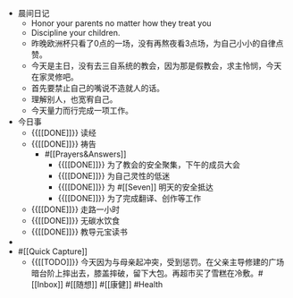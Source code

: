 - 晨间日记
    - Honor your parents no matter how they treat you
    - Discipline your children.
    - 昨晚欧洲杯只看了0点的一场，没有再熬夜看3点场，为自己小小的自律点赞。
    - 今天是主日，没有去三自系统的教会，因为那是假教会，求主怜悯，今天在家灵修吧。
    - 首先要禁止自己的嘴说不造就人的话。
    - 理解别人，也宽宥自己。
    - 今天量力而行完成一项工作。
- 今日事
    - {{[[DONE]]}} 读经
    - {{[[DONE]]}} 祷告
        - #[[Prayers&Answers]]
            - {{[[DONE]]}} 为了教会的安全聚集，下午的成员大会
            - {{[[DONE]]}} 为自己灵性的低迷
            - {{[[DONE]]}} 为 #[[Seven]] 明天的安全抵达
            - {{[[DONE]]}} 为了完成翻译、创作等工作
    - {{[[DONE]]}} 走路一小时
    - {{[[DONE]]}} 无碳水饮食
    - {{[[DONE]]}} 教导元宝读书
- 
- #[[Quick Capture]]
    -  {{[[TODO]]}} 今天因为与母亲起冲突，受到惩罚。在父亲主导修建的广场暗台阶上摔出去，膝盖摔破，留下大包。再超市买了雪糕在冷敷。#[[Inbox]] #[[随想]] #[[康健]] #Health


